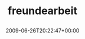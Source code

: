 ---
retweeted: false
source: <a href="http://twitter.com" rel="nofollow">Twitter Web Client</a>
entities:
  hashtags:
  - text: freundearbeit
    indices:
    - '0'
    - '14'
  symbols: []
  user_mentions: []
  urls: []
display_text_range:
- '0'
- '14'
favorite_count: '0'
id_str: '2349330034'
truncated: false
retweet_count: '0'
id: '2349330034'
created_at: Fri Jun 26 20:22:47 +0000 2009
favorited: false
full_text: "#freundearbeit"
lang: qht
tags:
- freundearbeit
- pesos/twitter
date: '2009-06-26T20:22:47+00:00'
src: https://twitter.com/bascht/status/2349330034
original_url: https://twitter.com/bascht/status/2349330034
type: twitter_tweet
text: "#freundearbeit"
title: 'freundearbeit

  '

---